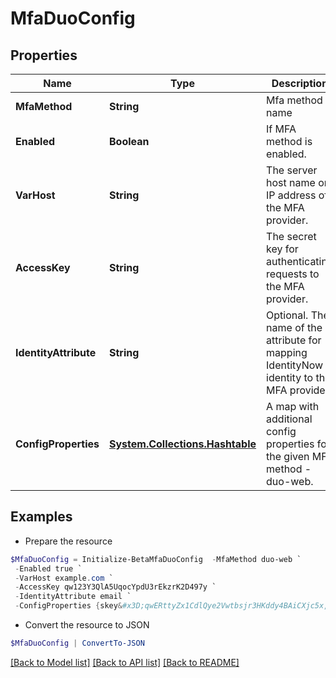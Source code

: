 # MfaDuoConfig
## Properties

Name | Type | Description | Notes
------------ | ------------- | ------------- | -------------
**MfaMethod** | **String** | Mfa method name | [optional] 
**Enabled** | **Boolean** | If MFA method is enabled. | [optional] [default to $false]
**VarHost** | **String** | The server host name or IP address of the MFA provider. | [optional] 
**AccessKey** | **String** | The secret key for authenticating requests to the MFA provider. | [optional] 
**IdentityAttribute** | **String** | Optional. The name of the attribute for mapping IdentityNow identity to the MFA provider. | [optional] 
**ConfigProperties** | [**System.Collections.Hashtable**](AnyType.md) | A map with additional config properties for the given MFA method - duo-web. | [optional] 

## Examples

- Prepare the resource
```powershell
$MfaDuoConfig = Initialize-BetaMfaDuoConfig  -MfaMethod duo-web `
 -Enabled true `
 -VarHost example.com `
 -AccessKey qw123Y3QlA5UqocYpdU3rEkzrK2D497y `
 -IdentityAttribute email `
 -ConfigProperties {skey&#x3D;qwERttyZx1CdlQye2Vwtbsjr3HKddy4BAiCXjc5x, ikey&#x3D;Q123WE45R6TY7890ZXCV}
```

- Convert the resource to JSON
```powershell
$MfaDuoConfig | ConvertTo-JSON
```

[[Back to Model list]](../README.md#documentation-for-models) [[Back to API list]](../README.md#documentation-for-api-endpoints) [[Back to README]](../README.md)

